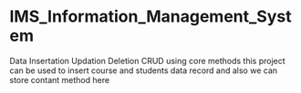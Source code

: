 # IMS_Information_Management_System
Data Insertation Updation Deletion CRUD using core methods 
this project can be used to insert course and students data record and also we can store contant method here 
